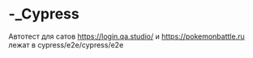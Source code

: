 # -_Cypress
Автотест для сатов https://login.qa.studio/  и  https://pokemonbattle.ru 
лежат в cypress/e2e/cypress/e2e

